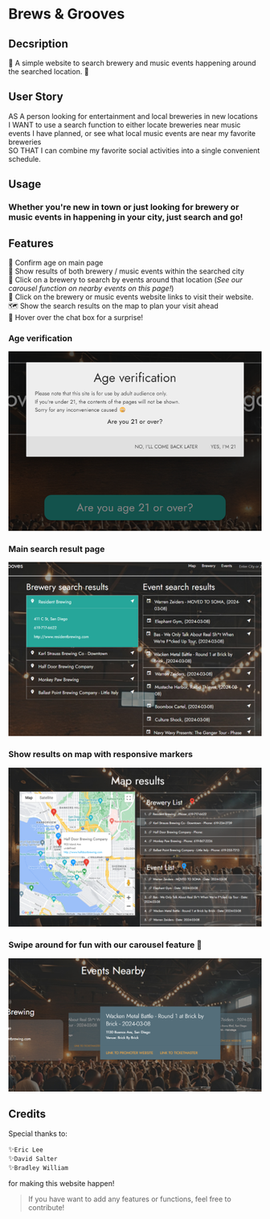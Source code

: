 # Brews & Grooves

## Decsription

🍺 A simple website to search brewery and music events happening around the searched location. 🎸



## User Story

AS A person looking for entertainment and local breweries in new locations <br>
I WANT to use a search function to either locate breweries near music events I have planned, or see what local music events are near my favorite breweries <br>
SO THAT I can combine my favorite social activities into a single convenient schedule.

## Usage

###  Whether you're new in town or just looking for brewery or music events in happening in your city, just search and go!

## Features

🚫 Confirm age on main page <br>
📍 Show results of both brewery / music events within the searched city <br>
🎠 Click on a brewery to search by events around that location (_See our carousel function on nearby events on this page!_) <br>
🔗 Click on the brewery or music events website links to visit their website. <br>
🗺️ Show the search results on the map to plan your visit ahead <br>
🦭 Hover over the chat box for a surprise! <br>



### Age verification
![Screenshot of age verification modal](./assets/images/screenshot-ageverification.png)

### Main search result page
![Screenshot of main search results in list that is collapsible](./assets/images/screenshot-mainsearchresult.png)

### Show results on map with responsive markers
![Screenshot of search results shown on map](./assets/images/screenshot-searchresultsonmap.png)

### Swipe around for fun with our carousel feature 🎠
![Screenshot of carousel function](./assets/images/screenshot-carouselfunction.png)
    

## Credits

Special thanks to:

✨`Eric Lee` <br>
✨`David Salter` <br>
✨`Bradley William` <br>

for making this website happen!

> If you have want to add any features or functions, feel free to contribute!

